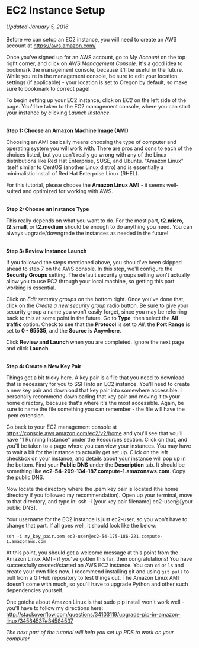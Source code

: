 # EC2 Instance Setup
*Updated January 5, 2016*
<br><br>
Before we can setup an EC2 instance, you will need to create an AWS account at https://aws.amazon.com/

Once you've signed up for an AWS account, go to *My Account* on the top right corner, and click on *AWS Management Console*. It's a good idea to bookmark the management console, because it'll be useful in the future. While you're in the management console, be sure to edit your location settings (if applicable) - your location is set to Oregon by default, so make sure to bookmark to correct page!

To begin setting up your EC2 instance, click on *EC2* on the left side of the page. You'll be taken to the EC2 management console, where you can start your instance by clicking *Launch Instance*. 
<br><br>

**Step 1: Choose an Amazon Machine Image (AMI)**

Choosing an AMI basically means choosing the type of computer and operating system you will work with. There are pros and cons to each of the choices listed, but you can't really go wrong with any of the Linux distributions like Red Hat Enterprise, SUSE, and Ubuntu. "Amazon Linux" itself similar to CentOS (another Linux distro) and is essentially a minimalistic install of Red Hat Enterprise Linux (RHEL).

For this tutorial, please choose the **Amazon Linux AMI** - it seems well-suited and optimized for working with AWS.  
<br>

**Step 2: Choose an Instance Type**

This really depends on what you want to do. For the most part, **t2.micro**, **t2.small**, or **t2.medium** should be enough to do anything you need. You can always upgrade/downgrade the instances as needed in the future!
<br><br>

**Step 3: Review Instance Launch**

If you followed the steps mentioned above, you should've been skipped ahead to step 7 on the AWS console. In this step, we'll configure the **Security Groups** setting. The default security groups setting won't actually allow you to use EC2 through your local machine, so getting this part working is essential.

Click on *Edit security groups* on the bottom right. Once you've done that, click on the *Create a new security group* radio button. Be sure to give your security group a name you won't easily forget, since you may be referring back to this at some point in the future. Go to **Type**, then select the **All traffic** option. Check to see that the **Protocol** is set to *All*, the **Port Range** is set to **0 - 65535**, and the **Source** is **Anywhere**.

Click **Review and Launch** when you are completed. Ignore the next page and click **Launch**.  
<br>

**Step 4: Create a New Key Pair**

Things get a bit tricky here. A key pair is a file that you need to download that is necessary for you to SSH into an EC2 instance. You'll need to create a new key pair and download that key pair into somewhere accessible. I personally recommend downloading that key pair and moving it to your home directory, because that's where it's the most accessible. Again, be sure to name the file something you can remember - the file will have the .pem extension.

Go back to your EC2 management console at https://console.aws.amazon.com/ec2/v2/home and you'll see that you'll have "1 Running Instance" under the Resources section. Click on that, and you'll be taken to a page where you can view your instances. You may have to wait a bit for the instance to actually get set up. Click on the left checkbox on your instance, and details about your instance will pop up in the bottom. Find your **Public DNS** under the **Description** tab. It should be something like **ec2-54-209-134-187.compute-1.amazonaws.com**. Copy the public DNS.


Now locate the directory where the .pem key pair is located (the home directory if you followed my recommendation). Open up your terminal, move to that directory, and type in: ssh -i [your key pair filename] ec2-user@[your public DNS]. 

Your username for the EC2 instance is just ec2-user, so you won't have to change that part. If all goes well, it should look like the below:

```
ssh -i my_key_pair.pem ec2-user@ec2-54-175-186-221.compute-1.amazonaws.com
```

At this point, you should get a welcome message at this point from the Amazon Linux AMI - if you've gotten this far, then congratulations! You have successfully created/started an AWS EC2 instance. You can ```cd``` or ```ls``` and create your own files now. I recommend installing git and using ```git pull``` to pull from a GitHub repository to test things out. The Amazon Linux AMI doesn't come with much, so you'll have to upgrade Python and other such dependencies yourself. 

One gotcha about Amazon Linux is that sudo pip install won't work well - you'll have to follow my directions here: http://stackoverflow.com/questions/34103119/upgrade-pip-in-amazon-linux/34584537#34584537

*The next part of the tutorial will help you set up RDS to work on your computer.*
